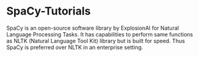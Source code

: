 # SpaCy-Tutorials
SpaCy is an open-source software library by ExplosionAI for Natural Language Processing Tasks. It has capabilities to perform same functions as NLTK (Natural Language Tool Kit) library but is built for speed. Thus SpaCy is preferred over NLTK in an enterprise setting.
